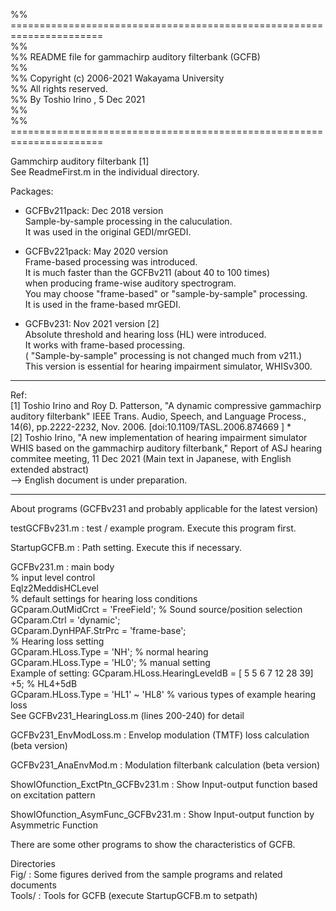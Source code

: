 %% ======================================================================  
%%  
%% README file for gammachirp auditory filterbank (GCFB)  
%%  
%% Copyright (c) 2006-2021  Wakayama University  
%% All rights reserved.  
%% By Toshio Irino , 5 Dec 2021  
%%  
%% ======================================================================  
   
Gammchirp auditory filterbank [1]  
See ReadmeFirst.m in the individual directory.  

Packages:  
* GCFBv211pack:  Dec 2018 version  
	       Sample-by-sample processing in the caluculation.  
	       It was used in the original GEDI/mrGEDI.  
  
* GCFBv221pack:  May 2020 version   
	       Frame-based processing was introduced.   
	       It is much faster than the GCFBv211 (about 40 to 100 times)  
	       when producing frame-wise auditory spectrogram.  
	       You may choose "frame-based" or "sample-by-sample" processing.  
	       It is used in the frame-based mrGEDI.  
  
* GCFBv231:  Nov 2021 version [2]  
	       	Absolute threshold and hearing loss (HL) were introduced.  
 			It works with frame-based processing.  
	       	( "Sample-by-sample" processing is not changed much from v211.)  
			This version is essential for hearing impairment simulator, WHISv300.  

--- 
  
Ref:  
[1] Toshio Irino and Roy D. Patterson, "A dynamic compressive gammachirp auditory filterbank" IEEE Trans. Audio, Speech, and Language Process., 14(6), pp.2222-2232, Nov. 2006. [doi:10.1109/TASL.2006.874669 ] *		
[2] Toshio Irino, "A new implementation of hearing impairment simulator WHIS based on the gammachirp auditory filterbank," Report of ASJ hearing commitee meeting, 11 Dec 2021 (Main text in Japanese, with English extended abstract)  
--> English document is under preparation.  

---

About programs  (GCFBv231 and probably applicable for the latest version)  
  
testGCFBv231.m :   test / example program. Execute this program first.  
  
StartupGCFB.m :  Path setting. Execute this if necessary.  
  
GCFBv231.m : main body  
	% input level control  
	Eqlz2MeddisHCLevel  
	% default settings for hearing loss conditions  
	GCparam.OutMidCrct = 'FreeField'; % Sound source/position selection  
	GCparam.Ctrl = 'dynamic';    
	GCparam.DynHPAF.StrPrc = 'frame-base';   
	% Hearing loss setting  
	GCparam.HLoss.Type = 'NH';   % normal hearing  
    GCparam.HLoss.Type = 'HL0'; % manual setting  
	       Example of setting:  GCparam.HLoss.HearingLeveldB = [ 5  5  6  7 12 28 39] +5;  % HL4+5dB   
    GCparam.HLoss.Type = 'HL1' ~ 'HL8' % various types of example hearing loss   
	See GCFBv231_HearingLoss.m (lines 200-240) for detail   
   
GCFBv231_EnvModLoss.m :  Envelop modulation (TMTF) loss calculation (beta version)  
	 
GCFBv231_AnaEnvMod.m :  Modulation filterbank calculation (beta version)  
	  
ShowIOfunction_ExctPtn_GCFBv231.m :  Show Input-output function based on excitation pattern  
  
ShowIOfunction_AsymFunc_GCFBv231.m :  Show Input-output function by Asymmetric Function   
  
There are some other programs to show the characteristics of GCFB.   
  
Directories   
	Fig/ :  Some figures derived from the sample programs and related documents  
	Tools/ :  Tools for GCFB  (execute StartupGCFB.m to setpath)  

  